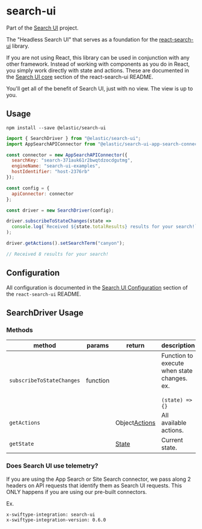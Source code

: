 # search-ui

Part of the [Search UI](https://github.com/elastic/search-ui) project.

The "Headless Search UI" that serves as a foundation for the [react-search-ui](../react-search-ui/README.md) library.

If you are not using React, this library can be used in conjunction with
any other framework. Instead of working with components as you do in React, you simply work directly with state and actions. These are documented in the [Search UI core](#core) section of the react-search-ui
README.

You'll get all of the benefit of Search UI, just with no view. The view is up to you.

## Usage

```shell
npm install --save @elastic/search-ui
```

```js
import { SearchDriver } from "@elastic/search-ui";
import AppSearchAPIConnector from "@elastic/search-ui-app-search-connector";

const connector = new AppSearchAPIConnector({
  searchKey: "search-371auk61r2bwqtdzocdgutmg",
  engineName: "search-ui-examples",
  hostIdentifier: "host-2376rb"
});

const config = {
  apiConnector: connector
};

const driver = new SearchDriver(config);

driver.subscribeToStateChanges(state =>
  console.log(`Received ${state.totalResults} results for your search!`)
);

driver.getActions().setSearchTerm("canyon");

// Received 8 results for your search!
```

## Configuration

All configuration is documented in the [Search UI Configuration](../react-search-ui/README.md#config) section
of the `react-search-ui` README.

## SearchDriver Usage

### Methods

| method                    | params   | return                                                | description                                                          |
| ------------------------- | -------- | ----------------------------------------------------- | -------------------------------------------------------------------- |
| `subscribeToStateChanges` | function |                                                       | Function to execute when state changes. ex.<br/><br/>`(state) => {}` |
| `getActions`              |          | Object[Actions](../react-search-ui/README.md#actions) | All available actions.                                               |
| `getState`                |          | [State](../react-search-ui/README.md#state)           | Current state.                                                       |

### Does Search UI use telemetry?

If you are using the App Search or Site Search connector, we pass along 2 headers on API requests
that identify them as Search UI requests. This ONLY happens if you are using our pre-built
connectors.

Ex.

```
x-swiftype-integration: search-ui
x-swiftype-integration-version: 0.6.0
```

